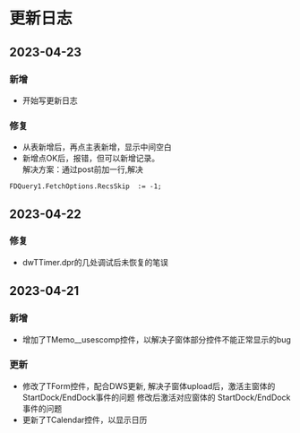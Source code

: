 # 更新日志

## 2023-04-23

### 新增
* 开始写更新日志  

### 修复

* 从表新增后，再点主表新增，显示中间空白  
* 新增点OK后，报错，但可以新增记录。   
解决方案：通过post前加一行,解决 
```delphi
FDQuery1.FetchOptions.RecsSkip  := -1;
```

## 2023-04-22

### 修复

* dwTTimer.dpr的几处调试后未恢复的笔误

## 2023-04-21

### 新增
* 增加了TMemo__usescomp控件，以解决子窗体部分控件不能正常显示的bug

### 更新
* 修改了TForm控件，配合DWS更新, 解决子窗体upload后，激活主窗体的StartDock/EndDock事件的问题
  修改后激活对应窗体的 StartDock/EndDock事件的问题
* 更新了TCalendar控件，以显示日历 
